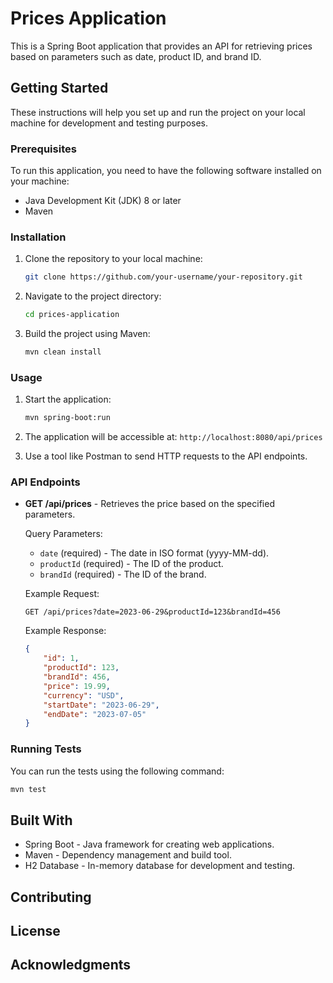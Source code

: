 # Prices Application

This is a Spring Boot application that provides an API for retrieving prices based on parameters such as date, product ID, and brand ID.

## Getting Started

These instructions will help you set up and run the project on your local machine for development and testing purposes.

### Prerequisites

To run this application, you need to have the following software installed on your machine:

- Java Development Kit (JDK) 8 or later
- Maven

### Installation

1. Clone the repository to your local machine:

   ```bash
   git clone https://github.com/your-username/your-repository.git
   ```

2. Navigate to the project directory:

   ```bash
   cd prices-application
   ```

3. Build the project using Maven:

   ```bash
   mvn clean install
   ```

### Usage

1. Start the application:

   ```bash
   mvn spring-boot:run
   ```

2. The application will be accessible at: `http://localhost:8080/api/prices`

3. Use a tool like Postman to send HTTP requests to the API endpoints.

### API Endpoints

- **GET /api/prices** - Retrieves the price based on the specified parameters.

   Query Parameters:
   - `date` (required) - The date in ISO format (yyyy-MM-dd).
   - `productId` (required) - The ID of the product.
   - `brandId` (required) - The ID of the brand.

   Example Request:
   ```
   GET /api/prices?date=2023-06-29&productId=123&brandId=456
   ```

   Example Response:
   ```json
   {
       "id": 1,
       "productId": 123,
       "brandId": 456,
       "price": 19.99,
       "currency": "USD",
       "startDate": "2023-06-29",
       "endDate": "2023-07-05"
   }
   ```

### Running Tests

You can run the tests using the following command:

```bash
mvn test
```

## Built With

- Spring Boot - Java framework for creating web applications.
- Maven - Dependency management and build tool.
- H2 Database - In-memory database for development and testing.

## Contributing

## License

## Acknowledgments
